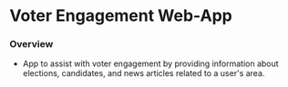 # Voter Engagement Web-App

### Overview

* App to assist with voter engagement by providing information about elections, candidates, and news articles related to a user's area.
